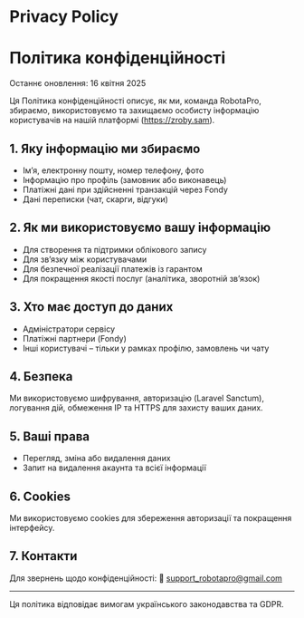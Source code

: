 # Privacy Policy

# Політика конфіденційності

Останнє оновлення: 16 квітня 2025

Ця Політика конфіденційності описує, як ми, команда RobotaPro, збираємо, використовуємо та захищаємо особисту інформацію користувачів на нашій платформі (https://zroby.sam).

## 1. Яку інформацію ми збираємо
- Ім’я, електронну пошту, номер телефону, фото
- Інформацію про профіль (замовник або виконавець)
- Платіжні дані при здійсненні транзакцій через Fondy
- Дані переписки (чат, скарги, відгуки)

## 2. Як ми використовуємо вашу інформацію
- Для створення та підтримки облікового запису
- Для зв’язку між користувачами
- Для безпечної реалізації платежів із гарантом
- Для покращення якості послуг (аналітика, зворотній зв’язок)

## 3. Хто має доступ до даних
- Адміністратори сервісу
- Платіжні партнери (Fondy)
- Інші користувачі – тільки у рамках профілю, замовлень чи чату

## 4. Безпека
Ми використовуємо шифрування, авторизацію (Laravel Sanctum), логування дій, обмеження IP та HTTPS для захисту ваших даних.

## 5. Ваші права
- Перегляд, зміна або видалення даних
- Запит на видалення акаунта та всієї інформації

## 6. Cookies
Ми використовуємо cookies для збереження авторизації та покращення інтерфейсу.

## 7. Контакти
Для звернень щодо конфіденційності:
📩 support_robotapro@gmail.com

---
Ця політика відповідає вимогам українського законодавства та GDPR.
